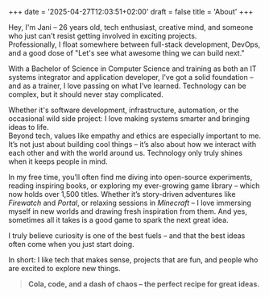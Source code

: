 +++
date = '2025-04-27T12:03:51+02:00'
draft = false
title = 'About'
+++

Hey, I'm Jani – 26 years old, tech enthusiast, creative mind, and someone who just can't resist getting involved in exciting projects.  
Professionally, I float somewhere between full-stack development, DevOps, and a good dose of "Let's see what awesome thing we can build next."

With a Bachelor of Science in Computer Science and training as both an IT systems integrator and application developer, I’ve got a solid foundation – and as a trainer, I love passing on what I’ve learned. Technology can be complex, but it should never stay complicated.

Whether it's software development, infrastructure, automation, or the occasional wild side project: I love making systems smarter and bringing ideas to life.  
Beyond tech, values like empathy and ethics are especially important to me. It’s not just about building cool things – it’s also about how we interact with each other and with the world around us. Technology only truly shines when it keeps people in mind.

In my free time, you’ll often find me diving into open-source experiments, reading inspiring books, or exploring my ever-growing game library – which now holds over 1,500 titles. Whether it’s story-driven adventures like *Firewatch* and *Portal*, or relaxing sessions in *Minecraft* – I love immersing myself in new worlds and drawing fresh inspiration from them. And yes, sometimes all it takes is a good game to spark the next great idea.

I truly believe curiosity is one of the best fuels – and that the best ideas often come when you just start doing.

In short: I like tech that makes sense, projects that are fun, and people who are excited to explore new things.

> **Cola, code, and a dash of chaos – the perfect recipe for great ideas.**
